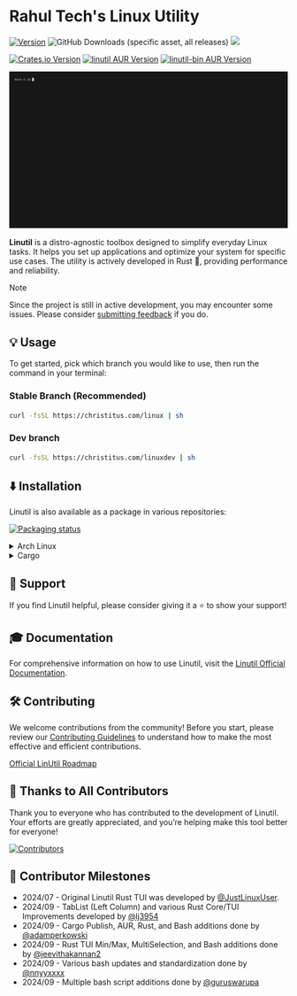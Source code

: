 # Rahul Tech's Linux Utility

[![Version](https://img.shields.io/github/v/release/ChrisTitusTech/linutil?color=%230567ff&label=Latest%20Release&style=for-the-badge)](https://github.com/ChrisTitusTech/linutil/releases/latest)
![GitHub Downloads (specific asset, all releases)](https://img.shields.io/github/downloads/ChrisTitusTech/linutil/linutil?label=Total%20Downloads&style=for-the-badge)
[![](https://dcbadge.limes.pink/api/server/https://discord.gg/bujFYKAHSp)](https://discord.gg/bujFYKAHSp)

<!-- TODO: crates.io package here + <br> -->
[![Crates.io Version](https://img.shields.io/crates/v/linutil_tui?style=for-the-badge&color=%23af3a03)](https://crates.io/crates/linutil_tui) [![linutil AUR Version](https://img.shields.io/aur/version/linutil?style=for-the-badge&label=%5BAUR%5D%20linutil&color=%23230567ff)](https://aur.archlinux.org/packages/linutil) [![linutil-bin AUR Version](https://img.shields.io/aur/version/linutil-bin?style=for-the-badge&label=%5BAUR%5D%20linutil-bin&color=%23230567ff)](https://aur.archlinux.org/packages/linutil-bin)

![Preview](docs/assets/preview.gif)

**Linutil** is a distro-agnostic toolbox designed to simplify everyday Linux tasks. It helps you set up applications and optimize your system for specific use cases. The utility is actively developed in Rust 🦀, providing performance and reliability.

> [!NOTE]
> Since the project is still in active development, you may encounter some issues. Please consider [submitting feedback](https://github.com/ChrisTitusTech/linutil/issues) if you do.

## 💡 Usage
To get started, pick which branch you would like to use, then run the command in your terminal:
### Stable Branch (Recommended)
```bash
curl -fsSL https://christitus.com/linux | sh
```
### Dev branch
```bash
curl -fsSL https://christitus.com/linuxdev | sh
```
## ⬇️ Installation

Linutil is also available as a package in various repositories:

[![Packaging status](https://repology.org/badge/vertical-allrepos/linutil.svg)](https://repology.org/project/linutil/versions)

<details>
  <summary>Arch Linux</summary>

Linutil can be installed on [Arch Linux](https://archlinux.org) with three different [AUR](https://aur.archlinux.org) packages:

- `linutil` - Stable release compiled from source
- `linutil-bin` - Stable release pre-compiled
- `linutil-git` - Compiled from the last commit (not recommended)

by running:

```bash
git clone https://aur.archlinux.org/<package>.git
cd <package>
makepkg -si
```

Replace `<package>` with your preferred package.

If you use [yay](https://github.com/Jguer/yay), [paru](https://github.com/Morganamilo/paru) or any other [AUR Helper](https://wiki.archlinux.org/title/AUR_helpers), it's even simpler:

```bash
paru -S linutil
```

Replace `paru` with your preferred helper and `linutil` with your preferred package.

</details>

<details>
  <summary>Cargo</summary>

Linutil can be installed via [Cargo](https://doc.rust-lang.org/cargo) with:

```bash
cargo install linutil
```

Note that crates installed using `cargo install` require manual updating with `cargo install --force` (update functionality is [included in LinUtil](https://christitustech.github.io/linutil/userguide/#applications-setup))

</details>

## 💖 Support

If you find Linutil helpful, please consider giving it a ⭐️ to show your support!

## 🎓 Documentation

For comprehensive information on how to use Linutil, visit the [Linutil Official Documentation](https://christitustech.github.io/linutil/).

## 🛠 Contributing

We welcome contributions from the community! Before you start, please review our [Contributing Guidelines](.github/CONTRIBUTING.md) to understand how to make the most effective and efficient contributions.

[Official LinUtil Roadmap](https://christitustech.github.io/linutil/roadmap)

## 🏅 Thanks to All Contributors

Thank you to everyone who has contributed to the development of Linutil. Your efforts are greatly appreciated, and you’re helping make this tool better for everyone!

[![Contributors](https://contrib.rocks/image?repo=ChrisTitusTech/linutil)](https://github.com/ChrisTitusTech/linutil/graphs/contributors)

## 📜 Contributor Milestones

- 2024/07 - Original Linutil Rust TUI was developed by [@JustLinuxUser](https://github.com/JustLinuxUser).
- 2024/09 - TabList (Left Column) and various Rust Core/TUI Improvements developed by [@lj3954](https://github.com/lj3954)
- 2024/09 - Cargo Publish, AUR, Rust, and Bash additions done by [@adamperkowski](https://github.com/adamperkowski)
- 2024/09 - Rust TUI Min/Max, MultiSelection, and Bash additions done by [@jeevithakannan2](https://github.com/jeevithakannan2)
- 2024/09 - Various bash updates and standardization done by [@nnyyxxxx](https://github.com/nnyyxxxx)
- 2024/09 - Multiple bash script additions done by [@guruswarupa](https://github.com/guruswarupa)
